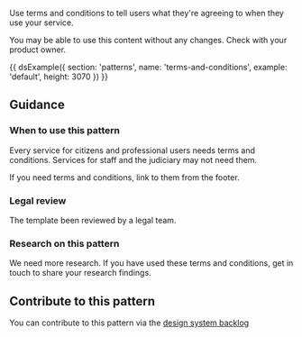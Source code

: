 Use terms and conditions to tell users what they're agreeing to when they use your service.

You may be able to use this content without any changes. Check with your product owner.

{{ dsExample({
  section: 'patterns',
  name: 'terms-and-conditions',
  example: 'default',
  height: 3070
}) }}

## Guidance

### When to use this pattern

Every service for citizens and professional users needs terms and conditions. Services for staff and the judiciary may not need them.

If you need terms and conditions, link to them from the footer.

### Legal review

The template been reviewed by a legal team.

### Research on this pattern

We need more research. If you have used these terms and conditions, get in touch to share your research findings.

## Contribute to this pattern

You can contribute to this pattern via the [design system backlog](https://github.com/ministryofjustice/mojdt-design-system-backlog/)

